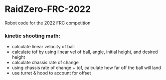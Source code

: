 # RaidZero-FRC-2022
Robot code for the 2022 FRC competition

### kinetic shooting math: 
- calculate linear velocity of ball
- calculate tof by using linear vel of ball, angle, initial height, and desired height
- calculate chassis rate of change
- using chassis rate of change + tof, calculate how far off the ball will land
- use turret & hood to account for offset